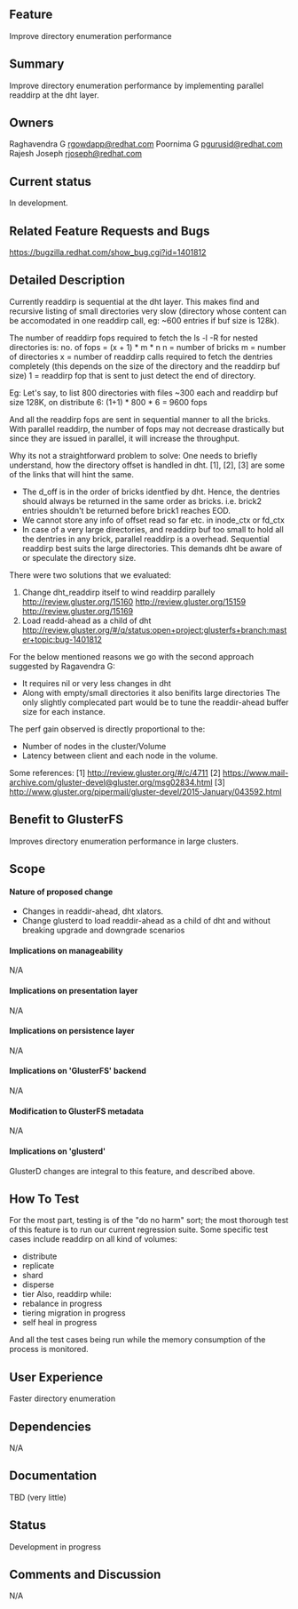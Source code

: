 Feature
-------
Improve directory enumeration performance

Summary
-------
Improve directory enumeration performance by implementing parallel readdirp
at the dht layer.

Owners
------

Raghavendra G <rgowdapp@redhat.com>
Poornima G <pgurusid@redhat.com>
Rajesh Joseph <rjoseph@redhat.com>

Current status
--------------

In development.

Related Feature Requests and Bugs
---------------------------------
https://bugzilla.redhat.com/show_bug.cgi?id=1401812

Detailed Description
--------------------

Currently readdirp is sequential at the dht layer.
This makes find and recursive listing of small directories very slow
(directory whose content can be accomodated in one readdirp call,
eg: ~600 entries if buf size is 128k).

The number of readdirp fops required to fetch the ls -l -R for nested
directories is:
no. of fops = (x + 1) * m * n
n = number of bricks
m = number of directories
x = number of readdirp calls required to fetch the dentries completely
(this depends on the size of the directory and the readdirp buf size)
1 = readdirp fop that is sent to just detect the end of directory.

Eg: Let's say, to list 800 directories with files ~300 each and readdirp
buf size 128K, on distribute 6:
(1+1) * 800 * 6 = 9600 fops

And all the readdirp fops are sent in sequential manner to all the bricks.
With parallel readdirp, the number of fops may not decrease drastically
but since they are issued in parallel, it will increase the throughput.

Why its not a straightforward problem to solve:
One needs to briefly understand, how the directory offset is handled in dht.
[1], [2], [3] are some of the links that will hint the same.
- The d_off is in the order of bricks identfied by dht. Hence, the dentries
should always be returned in the same order as bricks. i.e. brick2 entries
shouldn't be returned before brick1 reaches EOD.
- We cannot store any info of offset read so far etc. in inode_ctx or fd_ctx
- In case of a very large directories, and readdirp buf too small to hold
all the dentries in any brick, parallel readdirp is a overhead. Sequential
readdirp best suits the large directories. This demands dht be aware of or
speculate the directory size.

There were two solutions that we evaluated:
1. Change dht_readdirp itself to wind readdirp parallely
   http://review.gluster.org/15160
   http://review.gluster.org/15159
   http://review.gluster.org/15169
2. Load readd-ahead as a child of dht
   http://review.gluster.org/#/q/status:open+project:glusterfs+branch:master+topic:bug-1401812

For the below mentioned reasons we go with the second approach suggested by
Ragavendra G:
-  It requires nil or very less changes in dht
-  Along with empty/small directories it also benifits large directories
The only slightly complecated part would be to tune the readdir-ahead
buffer size for each instance.

The perf gain observed is directly proportional to the:
- Number of nodes in the cluster/Volume
- Latency between client and each node in the volume.

Some references:
[1] http://review.gluster.org/#/c/4711
[2] https://www.mail-archive.com/gluster-devel@gluster.org/msg02834.html
[3] http://www.gluster.org/pipermail/gluster-devel/2015-January/043592.html

Benefit to GlusterFS
--------------------

Improves directory enumeration performance in large clusters.

Scope
-----

#### Nature of proposed change

- Changes in readdir-ahead, dht xlators.
- Change glusterd to load readdir-ahead as a child of dht
  and without breaking upgrade and downgrade scenarios

#### Implications on manageability

N/A

#### Implications on presentation layer

N/A

#### Implications on persistence layer

N/A

#### Implications on 'GlusterFS' backend

N/A

#### Modification to GlusterFS metadata

N/A

#### Implications on 'glusterd'

GlusterD changes are integral to this feature, and described above.

How To Test
-----------

For the most part, testing is of the "do no harm" sort; the most thorough test
of this feature is to run our current regression suite.
Some specific test cases include readdirp on all kind of volumes:
- distribute
- replicate
- shard
- disperse
- tier
Also, readdirp while:
- rebalance in progress
- tiering migration in progress
- self heal in progress

And all the test cases being run while the memory consumption of the process
is monitored.

User Experience
---------------

Faster directory enumeration

Dependencies
------------

N/A

Documentation
-------------

TBD (very little)

Status
------

Development in progress

Comments and Discussion
-----------------------

N/A
